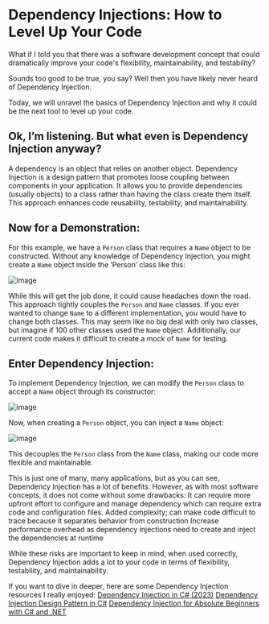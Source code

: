 # Dependency Injections: How to Level Up Your Code

What if I told you that there was a software development concept that could dramatically improve your code's flexibility, maintainability, and testability?

Sounds too good to be true, you say? Well then you have likely never heard of Dependency Injection.

Today, we will unravel the basics of Dependency Injection and why it could be the next tool to level up your code.

## Ok, I’m listening. But what even is Dependency Injection anyway?

A dependency is an object that relies on another object. Dependency Injection is a design pattern that promotes loose coupling between components in your application. It allows you to provide dependencies (usually objects) to a class rather than having the class create them itself. This approach enhances code reusability, testability, and maintainability.

## Now for a Demonstration:

For this example, we have a `Person` class that requires a `Name` object to be constructed. Without any knowledge of Dependency Injection, you might create a `Name` object inside the ‘Person’ class like this:

![image](https://github.com/skylarbsandler/Today-I-Learned/assets/95989203/51bb732e-cdf7-4d3a-aa8d-e2cd2792a7a6)

While this will get the job done, it could cause headaches down the road. This approach tightly couples the `Person` and `Name` classes. If you ever wanted to change `Name` to a different implementation, you would have to change both classes. This may seem like no big deal with only two classes, but imagine if 100 other classes used the `Name` object. Additionally, our current code makes it difficult to create a mock of `Name` for testing.

## Enter Dependency Injection:

To implement Dependency Injection, we can modify the `Person` class to accept a `Name` object through its constructor:

![image](https://github.com/skylarbsandler/Today-I-Learned/assets/95989203/688e5a00-4514-4372-867c-b4b836739430)

Now, when creating a `Person` object, you can inject a `Name` object:

![image](https://github.com/skylarbsandler/Today-I-Learned/assets/95989203/10dbfa70-019a-4bcc-b248-679cca5b9f2d)

This decouples the `Person` class from the `Name` class, making our code more flexible and maintainable.

This is just one of many, many applications, but as you can see, Dependency Injection has a lot of benefits. However, as with most software concepts, it does not come without some drawbacks:
It can require more upfront effort to configure and manage dependency which can require extra code and configuration files.
Added complexity; can make code difficult to trace because it separates behavior from construction
Increase performance overhead as dependency injections need to create and inject the dependencies at runtime

While these risks are important to keep in mind, when used correctly, Dependency Injection adds a lot to your code in terms of flexibility, testability, and maintainability. 

If you want to dive in deeper, here are some Dependency Injection resources I really enjoyed:
[Dependency Injection in C# (2023)](https://www.c-sharpcorner.com/UploadFile/85ed7a/dependency-injection-in-C-Sharp/)
[Dependency Injection Design Pattern in C#](https://dotnettutorials.net/lesson/dependency-injection-design-pattern-csharp/#google_vignette)
[Dependency Injection for Absolute Beginners with C# and .NET](https://www.youtube.com/watch?v=tTJetZj3vg0)

